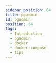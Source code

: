 ```yaml
---
sidebar_position: 64
title: pgadmin
id: pgadmin
position: 64
tags:
  - Introduction
  - pgadmin
  - docker
  - docker-compose
  - tips
---
```

